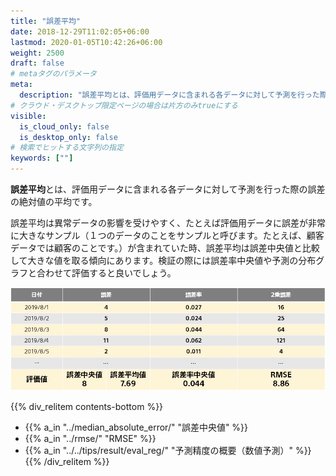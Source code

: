 ```yaml
---
title: "誤差平均"
date: 2018-12-29T11:02:05+06:00
lastmod: 2020-01-05T10:42:26+06:00
weight: 2500
draft: false
# metaタグのパラメータ
meta:
  description: "誤差平均とは、評価用データに含まれる各データに対して予測を行った際の誤差の絶対値の平均です。"
# クラウド・デスクトップ限定ページの場合は片方のみtrueにする
visible:
  is_cloud_only: false
  is_desktop_only: false
# 検索でヒットする文字列の指定
keywords: [""]
---
```


**誤差平均**とは、評価用データに含まれる各データに対して予測を行った際の誤差の絶対値の平均です。

誤差平均は異常データの影響を受けやすく、たとえば評価用データに誤差が非常に大きなサンプル（１つのデータのことをサンプルと呼びます。たとえば、顧客データでは顧客のことです。）が含まれていた時、誤差平均は誤差中央値と比較して大きな値を取る傾向にあります。検証の際には誤差率中央値や予測の分布グラフと合わせて評価すると良いでしょう。

![](../img/t_slide15.png)

{{% div_relitem contents-bottom %}}

- {{% a_in "../median_absolute_error/" "誤差中央値" %}}
- {{% a_in "../rmse/" "RMSE" %}}
- {{% a_in "../../tips/result/eval_reg/" "予測精度の概要（数値予測）" %}}
  {{% /div_relitem %}}

